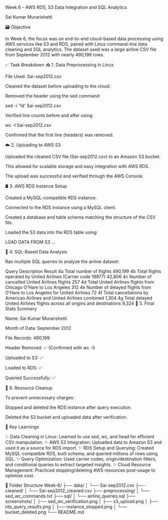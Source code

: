 Week 6 – AWS RDS, S3 Data Integration and SQL Analytics

Sai Kumar Murarishetti

🗃️ Objective

In Week 6, the focus was on end-to-end cloud-based data processing using AWS services like S3 and RDS, paired with Linux command-line data cleaning and SQL analytics.
The dataset used was a large airline CSV file from September 2012 with nearly 490,199 rows.

✅ Task Breakdown
📥 1. Data Preprocessing in Linux

File Used: Sai-sep2012.csv

Cleaned the dataset before uploading to the cloud:

Removed the header using the sed command:

sed -i '1d' Sai-sep2012.csv


Verified line counts before and after using:

wc -l Sai-sep2012.csv

Confirmed that the first line (headers) was removed.

☁️ 2. Uploading to AWS S3

Uploaded the cleaned CSV file (Sai-sep2012.csv) to an Amazon S3 bucket.

This allowed for scalable storage and easy integration with AWS RDS.

The upload was successful and verified through the AWS Console.

🛢️ 3. AWS RDS Instance Setup

Created a MySQL-compatible RDS instance.

Connected to the RDS instance using a MySQL client.

Created a database and table schema matching the structure of the CSV file.

Loaded the S3 data into the RDS table using:

LOAD DATA FROM S3 ...

🧮 4. SQL-Based Data Analysis

Ran multiple SQL queries to analyze the airline dataset:

Query	Description	Result
4a	Total number of flights	490,199
4b	Total flights operated by United Airlines (Carrier code 19977)	42,806
4c	Number of cancelled United Airlines flights	257
4d	Total United Airlines flights from Chicago O'Hare to Los Angeles	312
4e	Number of delayed flights from O'Hare to Los Angeles for United Airlines	72
4f	Total cancellations by American Airlines and United Airlines combined	1,304
4g	Total delayed United Airlines flights across all origins and destinations	9,324
🧾 5. Final Stats Summary

Name: Sai Kumar Murarishetti

Month of Data: September 2012

File Records: 490,199

Header Removed: ✅ (Confirmed with wc -l)

Uploaded to S3: ✅

Loaded to RDS: ✅

Queried Successfully: ✅

🧹 6. Resource Cleanup

To prevent unnecessary charges:

Stopped and deleted the RDS instance after query execution.

Deleted the S3 bucket and uploaded data after verification.

📌 Key Learnings

✨ Data Cleaning in Linux:
Learned to use sed, wc, and head for efficient CSV manipulation.
✨ AWS S3 Integration:
Uploaded data to Amazon S3 and used it as a source for RDS import.
✨ RDS Setup and Querying:
Created MySQL-compatible RDS, built schema, and queried millions of rows using SQL.
✨ Query Optimization:
Used carrier codes, origin/destination filters, and conditional queries to extract targeted insights.
✨ Cloud Resource Management:
Practiced stopping/deleting AWS resources post-usage to optimize cost.

📁 Folder Structure
Week-6/
├── data/
│   └── Sai-sep2012.csv
├── cleaned/
│   └── Sai-sep2012_cleaned.csv
├── preprocessing/
│   └── sed_wc_commands.txt
├── sql/
│   └── airline_queries.sql
├── screenshots/
│   ├── sed_wc_verification.png
│   ├── s3_upload.png
│   ├── rds_query_results.png
│   ├── instance_stopped.png
│   └── bucket_deleted.png
└── README.md



